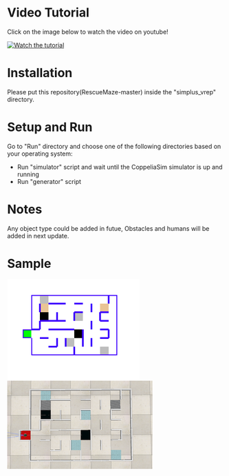 
# Video Tutorial
Click on the image below to watch the video on youtube!

[![Watch the tutorial](http://img.youtube.com/vi/H_Gy9BwYtq0/0.jpg)](http://www.youtube.com/watch?v=H_Gy9BwYtq0)

# Installation
Please put this repository(RescueMaze-master) inside the "simplus_vrep" directory.


# Setup and Run
Go to "Run" directory and choose one of the following directories based on your operating system:
- Run "simulator" script and wait until the CoppeliaSim simulator is up and running
- Run "generator" script

# Notes
Any object type could be added in futue, Obstacles and humans will be added in next update.

# Sample
![Sample Image](sample/image.png?raw=true "Sample Image")
![Sample World](sample/world.png?raw=true "Sample World")





